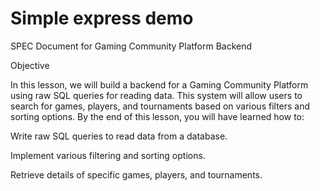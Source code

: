 # Simple express demo

SPEC Document for Gaming Community Platform Backend

Objective

In this lesson, we will build a backend for a Gaming Community Platform using raw SQL queries for reading data. This system will allow users to search for games, players, and tournaments based on various filters and sorting options. By the end of this lesson, you will have learned how to:

Write raw SQL queries to read data from a database.

Implement various filtering and sorting options.

Retrieve details of specific games, players, and tournaments.
